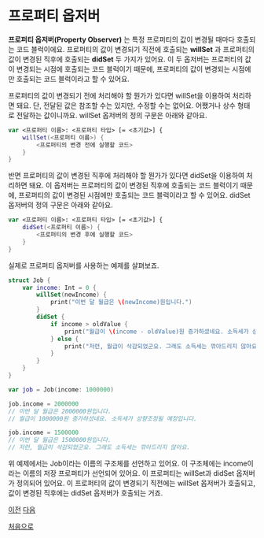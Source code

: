 # 프로퍼티 옵저버

**프로퍼티 옵저버(Property Observer)** 는 특정 프로퍼티의 값이 변경될 때마다 호출되는 코드 블럭이에요. 프로퍼티의 값이 변경되기 직전에 호출되는 **willSet** 과 프로퍼티의 값이 변경된 직후에 호출되는 **didSet** 두 가지가 있어요. 이 두 옵저버는 프로퍼티의 값이 변경되는 시점에 호출되는 코드 블럭이기 때문에, 프로퍼티의 값이 변경되는 시점에만 호출되는 코드 블럭이라고 할 수 있어요.

프로퍼티의 값이 변경되기 전에 처리해야 할 뭔가가 있다면 willSet을 이용하여 처리하면 돼요. 단, 전달된 값은 참조할 수는 있지만, 수정할 수는 없어요. 어쨌거나 상수 형태로 전달하는 값이니까요. willSet 옵저버의 정의 구문은 아래와 같아요.

```swift
var <프로퍼티 이름>: <프로퍼티 타입> [= <초기값>] {
    willSet(<프로퍼티 이름>) {
        <프로퍼티의 변경 전에 실행할 코드>
    }
}
```

반면 프로퍼티의 값이 변경된 직후에 처리해야 할 뭔가가 있다면 didSet을 이용하여 처리하면 돼요. 이 옵저버는 프로퍼티의 값이 변경된 직후에 호출되는 코드 블럭이기 때문에, 프로퍼티의 값이 변경된 시점에만 호출되는 코드 블럭이라고 할 수 있어요. didSet 옵저버의 정의 구문은 아래와 같아요.

```swift
var <프로퍼티 이름>: <프로퍼티 타입> [= <초기값>] {
    didSet(<프로퍼티 이름>) {
        <프로퍼티의 변경 후에 실행할 코드>
    }
}
```

실제로 프로퍼티 옵저버를 사용하는 예제를 살펴보죠.

```swift
struct Job {
    var income: Int = 0 {
        willSet(newIncome) {
            print("이번 달 월급은 \(newIncome)원입니다.")
        }
        didSet {
            if income > oldValue {
                print("월급이 \(income - oldValue)원 증가하셨네요. 소득세가 상향조정될 예정입니다.")
            } else {
                print("저런, 월급이 삭감되었군요. 그래도 소득세는 깎아드리지 않아요.")
            }
        }
    }
}

var job = Job(income: 1000000)

job.income = 2000000
// 이번 달 월급은 2000000원입니다.
// 월급이 1000000원 증가하셨네요. 소득세가 상향조정될 예정입니다.

job.income = 1500000
// 이번 달 월급은 1500000원입니다.
// 저런, 월급이 삭감되었군요. 그래도 소득세는 깎아드리지 않아요.
```

위 예제에서는 Job이라는 이름의 구조체를 선언하고 있어요. 이 구조체에는 income이라는 이름의 저장 프로퍼티가 선언되어 있어요. 이 프로퍼티는 willSet과 didSet 옵저버가 정의되어 있어요. 이 프로퍼티의 값이 변경되기 직전에는 willSet 옵저버가 호출되고, 값이 변경된 직후에는 didSet 옵저버가 호출되는 거죠.

[이전](https://github.com/MojitoBar/iOS-DeepDive/blob/main/%EA%BC%BC%EA%BC%BC%ED%95%9C_%EC%9E%AC%EC%9D%80%EC%94%A8%EC%9D%98_Swift_%EB%AC%B8%EB%B2%95%ED%8E%B8/8.2.2.md)
[다음](https://github.com/MojitoBar/iOS-DeepDive/blob/main/%EA%BC%BC%EA%BC%BC%ED%95%9C_%EC%9E%AC%EC%9D%80%EC%94%A8%EC%9D%98_Swift_%EB%AC%B8%EB%B2%95%ED%8E%B8/8.2.4.md)

[처음으로](https://github.com/MojitoBar/iOS-DeepDive/blob/main/%EA%BC%BC%EA%BC%BC%ED%95%9C_%EC%9E%AC%EC%9D%80%EC%94%A8%EC%9D%98_Swift_%EB%AC%B8%EB%B2%95%ED%8E%B8/README.md)
